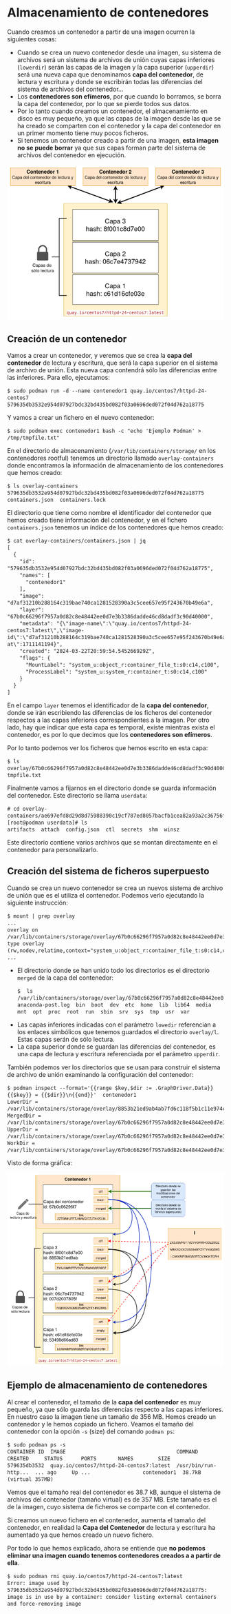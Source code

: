 # Almacenamiento de contenedores

Cuando creamos un contenedor a partir de una imagen ocurren la siguientes cosas:

* Cuando se crea un nuevo contenedor desde una imagen, su sistema de archivos será un sistema de archivos de unión cuyas capas inferiores (`lowerdir`) serán las capas de la imagen y la capa superior (`upperdir`) será una nueva capa que denominamos **capa del contenedor**, de lectura y escritura y donde se escribirán todas las diferencias del sistema de archivos del contenedor...
* Los **contenedores son efímeros**, por que cuando lo borramos, se borra la capa del contenedor, por lo que se pierde todos sus datos.
* Por lo tanto cuando creamos un contenedor, el almacenamiento en disco es muy pequeño, ya que las capas de la imagen desde las que se ha creado se comparten con el contenedor y la capa del contenedor en un primer momento tiene muy pocos ficheros.
* Si tenemos un contenedor creado a partir de una imagen, **esta imagen no se puede borrar** ya que sus capas forman parte del sistema de archivos del contenedor en ejecución.

![container1](img/container1.png)

## Creación de un contenedor

Vamos a crear un contenedor, y veremos que se crea la **capa del contenedor** de lectura y escritura, que será la capa superior en el sistema de archivo de unión. Esta nueva capa contendrá sólo las diferencias entre las inferiores. Para ello, ejecutamos:
 
```
$ sudo podman run -d --name contenedor1 quay.io/centos7/httpd-24-centos7
579635db3532e954d07927bdc32bd435bd082f03a0696ded072f04d762a18775
```

Y vamos a crear un fichero en el nuevo contenedor:

```
$ sudo podman exec contenedor1 bash -c "echo 'Ejemplo Podman' > /tmp/tmpfile.txt"
```

En el directorio de almacenamiento (`/var/lib/containers/storage/` en los contenedores rootful) tenemos un directorio llamado `overlay-containers` donde encontramos la información de almacenamiento de los contenedores que hemos creado:

```
$ ls overlay-containers
579635db3532e954d07927bdc32bd435bd082f03a0696ded072f04d762a18775  containers.json  containers.lock
```

El directorio que tiene como nombre el identificador del contenedor que hemos creado tiene información del contenedor, y en el fichero `containers.json` tenemos un índice de los contenedores que hemos creado:

```
$ cat overlay-containers/containers.json | jq
[
  {
    "id": "579635db3532e954d07927bdc32bd435bd082f03a0696ded072f04d762a18775",
    "names": [
      "contenedor1"
    ],
    "image": "d7af31210b288164c319bae740ca1281528390a3c5cee657e95f243670b49e6a",
    "layer": "67b0c66296f7957a0d82c8e48442ee0d7e3b3386dadde46cd8dadf3c90d40000",
    "metadata": "{\"image-name\":\"quay.io/centos7/httpd-24-centos7:latest\",\"image-id\":\"d7af31210b288164c319bae740ca1281528390a3c5cee657e95f243670b49e6a\",\"name\":\"contenedor1\",\"created-at\":1711141194}",
    "created": "2024-03-22T20:59:54.545266929Z",
    "flags": {
      "MountLabel": "system_u:object_r:container_file_t:s0:c14,c100",
      "ProcessLabel": "system_u:system_r:container_t:s0:c14,c100"
    }
  }
]
```

En el campo `layer` tenemos el identificador de la **capa del contenedor**, donde se irán escribiendo las diferencias de los ficheros del contenedor respectos a las capas inferiores correspondientes a la imagen. Por otro lado, hay que indicar que esta capa es temporal, existe mientras exista el contenedor, es por lo que decimos que los **contenedores son efímeros**.


Por lo tanto podemos ver los ficheros que hemos escrito en esta capa:

```
$ ls overlay/67b0c66296f7957a0d82c8e48442ee0d7e3b3386dadde46cd8dadf3c90d40000/diff/tmp
tmpfile.txt
```

Finalmente vamos a fijarnos en el directorio donde se guarda información del contenedor. Este directorio se llama `userdata`:

```
# cd overlay-containers/ae697efd8d29d8d75988390c19cf787ed8057bacfb1cea82a93a2c36756f88ee/userdata/
[root@podman userdata]# ls
artifacts  attach  config.json  ctl  secrets  shm  winsz
```

Este directorio contiene varios archivos que se montan directamente en el contenedor para personalizarlo.


## Creación del sistema de ficheros superpuesto

Cuando se crea un nuevo contenedor se crea un nuevos sistema de archivo de unión que es el utiliza el contenedor. Podemos verlo ejecutando la siguiente instrucción:

```
$ mount | grep overlay
...
overlay on /var/lib/containers/storage/overlay/67b0c66296f7957a0d82c8e48442ee0d7e3b3386dadde46cd8dadf3c90d40000/merged type overlay (rw,nodev,relatime,context="system_u:object_r:container_file_t:s0:c14,c100",lowerdir=/var/lib/containers/storage/overlay/l/ZXSJGMR5T7VDVVGRWHG3E2I6DZ:/var/lib/containers/storage/overlay/l/IVBKXQVXCMS3S4MYZYTY4NQ3W5:/var/lib/containers/storage/overlay/l/LCIWXBIPSMIGB2RTQV36QKTCRH,upperdir=/var/lib/containers/storage/overlay/67b0c66296f7957a0d82c8e48442ee0d7e3b3386dadde46cd8dadf3c90d40000/diff,workdir=/var/lib/containers/storage/overlay/67b0c66296f7957a0d82c8e48442ee0d7e3b3386dadde46cd8dadf3c90d40000/work,redirect_dir=on,uuid=on,metacopy=on)
...
```

* El directorio donde se han unido todo los directorios es el directorio `merged` de la capa del contenedor:
  ```
  $  ls /var/lib/containers/storage/overlay/67b0c66296f7957a0d82c8e48442ee0d7e3b3386dadde46cd8dadf3c90d40000/merged
  anaconda-post.log  bin  boot  dev  etc  home  lib  lib64  media  mnt  opt  proc  root  run  sbin  srv  sys  tmp  usr  var
  ```
* Las capas inferiores indicadas con el parámetro `lowedir` referencian a los enlaces simbólicos que tenemos guardados el directorio `overlay/l`. Estas capas serán de sólo lectura.
* La capa superior donde se guardan las diferencias del contenedor, es una capa de lectura y escritura referenciada por el parámetro `upperdir`.

También podemos ver los directorios que se usan para construir el sistema de archivo de unión examinando la configuración del contenedor:

```
$ podman inspect --format='{{range $key,$dir := .GraphDriver.Data}}{{$key}} = {{$dir}}\n{{end}}'  contenedor1
LowerDir = /var/lib/containers/storage/overlay/8853b21ed9ab4ab7fd6c118f5b1c11e974caa7e133a99981573434d3b6018cf0/diff:/var/lib/containers/storage/overlay/007d2037805f6ca87f969f06c81286a47d98664e3f62e5fd393ec3da08a55b3c/diff:/var/lib/containers/storage/overlay/53498d66ad83a29fcd7c7bcf4abbcc0def4fc912772aa8a4483b51e232309aee/diff
MergedDir = /var/lib/containers/storage/overlay/67b0c66296f7957a0d82c8e48442ee0d7e3b3386dadde46cd8dadf3c90d40000/merged
UpperDir = /var/lib/containers/storage/overlay/67b0c66296f7957a0d82c8e48442ee0d7e3b3386dadde46cd8dadf3c90d40000/diff
WorkDir = /var/lib/containers/storage/overlay/67b0c66296f7957a0d82c8e48442ee0d7e3b3386dadde46cd8dadf3c90d40000/work
```

Visto de forma gráfica:

![container2](img/container2.png)


## Ejemplo de almacenamiento de contenedores

Al crear el contenedor, el tamaño de la **capa del contenedor** es muy pequeño, ya que sólo guarda las diferencias respecto a las capas inferiores.
En nuestro caso la imagen tiene un tamaño de 356 MB. Hemos creado un contenedor y le hemos copiado un fichero. Veamos el tamaño del contenedor con la opción `-s` (size) del comando `podman ps`:

```
$ sudo podman ps -s
CONTAINER ID  IMAGE                                    COMMAND               CREATED     STATUS      PORTS       NAMES        SIZE
579635db3532  quay.io/centos7/httpd-24-centos7:latest  /usr/bin/run-http...  ... ago     Up ...                 contenedor1  38.7kB (virtual 357MB)
```

Vemos que el tamaño real del contenedor es 38.7 kB, aunque el sistema de archivos del contenedor (tamaño virtual) es de 357 MB. Este tamaño es el de la imagen, cuyo sistema de ficheros se comparte con el contenedor.

Si creamos un nuevo fichero en el contenedor, aumenta el tamaño del contenedor, en realidad la **Capa del Contenedor** de lectura y escritura ha aumentado ya que hemos creado un nuevo fichero.

Por todo lo que hemos explicado, ahora se entiende  que **no podemos eliminar una imagen cuando tenemos contenedores creados a a partir de ella**.

```
$ sudo podman rmi quay.io/centos7/httpd-24-centos7:latest
Error: image used by 579635db3532e954d07927bdc32bd435bd082f03a0696ded072f04d762a18775: image is in use by a container: consider listing external containers and force-removing image
```

